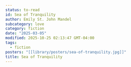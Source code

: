 ```yaml
---
status: to-read
id: Sea of Tranquility
author: Emily St. John Mandel
subcategory: love
category: fiction
date: "2025-03-05"
modified: 2025-10-25 02:13:47 GMT-04:00
tags:
  - fiction
posters: "[[library/posters/sea-of-tranquility.jpg]]"
title: Sea of Tranquility
---
```

